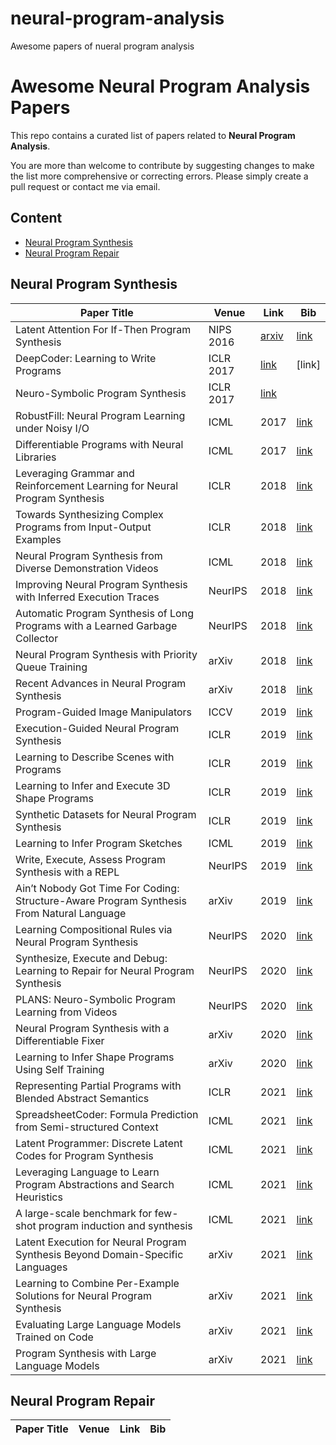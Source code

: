 # neural-program-analysis
Awesome papers of nueral program analysis 


# Awesome Neural Program Analysis Papers

This repo contains a curated list of papers related to <b>Neural Program Analysis</b>.

You are more than welcome to contribute by suggesting changes to make the list more comprehensive or correcting errors. Please simply create a pull request or contact me via email.

## Content
- [Neural Program Synthesis](#synthesis)
- [Neural Program Repair](#repair)

## <a name="synthesis"></a>Neural Program Synthesis

| Paper Title | Venue | Link | Bib | 
| ---- | ---- | ---- | ---- |
|Latent Attention For If-Then Program Synthesis|NIPS 2016|[arxiv ](https://proceedings.neurips.cc/paper/2016/hash/716e1b8c6cd17b771da77391355749f3-Abstract.html)|[link](https://dblp.uni-trier.de/rec/journals/corr/ChenLSSC16.bib?param=1) |
|DeepCoder: Learning to Write Programs|ICLR 2017|[link](https://arxiv.org/abs/1611.01989)|[link] |
|Neuro-Symbolic Program Synthesis|ICLR 2017|[link](https://openreview.net/forum?id=rJ0JwFcex)| |
|RobustFill: Neural Program Learning under Noisy I/O|ICML|2017|[link](https://arxiv.org/abs/1703.07469)| |
|Differentiable Programs with Neural Libraries|ICML|2017|[link](https://arxiv.org/abs/1611.02109)| |
|Leveraging Grammar and Reinforcement Learning for Neural Program Synthesis|ICLR|2018|[link](https://arxiv.org/abs/1805.04276)| |
|Towards Synthesizing Complex Programs from Input-Output Examples|ICLR|2018|[link](https://arxiv.org/abs/1706.01284)| |
|Neural Program Synthesis from Diverse Demonstration Videos|ICML|2018|[link](http://proceedings.mlr.press/v80/sun18a.html)| |
|Improving Neural Program Synthesis with Inferred Execution Traces|NeurIPS|2018|[link](https://proceedings.neurips.cc/paper/2018/hash/7776e88b0c189539098176589250bcba-Abstract.html)| |
|Automatic Program Synthesis of Long Programs with a Learned Garbage Collector|NeurIPS|2018|[link](https://arxiv.org/abs/1809.04682)| |
|Neural Program Synthesis with Priority Queue Training|arXiv|2018|[link](https://arxiv.org/abs/1801.03526)| |
|Recent Advances in Neural Program Synthesis|arXiv|2018|[link](https://arxiv.org/abs/1802.02353)| |
|Program-Guided Image Manipulators|ICCV|2019|[link](https://arxiv.org/abs/1909.02116)| |
|Execution-Guided Neural Program Synthesis|ICLR|2019|[link](https://openreview.net/forum?id=H1gfOiAqYm)| |
|Learning to Describe Scenes with Programs|ICLR|2019|[link](https://openreview.net/forum?id=SyNPk2R9K7)| |
|Learning to Infer and Execute 3D Shape Programs|ICLR|2019|[link](https://openreview.net/forum?id=rylNH20qFQ)| |
|Synthetic Datasets for Neural Program Synthesis|ICLR|2019|[link](https://openreview.net/forum?id=ryeOSnAqYm)| |
|Learning to Infer Program Sketches|ICML|2019|[link](https://arxiv.org/abs/1902.06349)| |
|Write, Execute, Assess Program Synthesis with a REPL|NeurIPS|2019|[link](https://arxiv.org/abs/1906.04604)| |
|Ain’t Nobody Got Time For Coding: Structure-Aware Program Synthesis From Natural Language|arXiv|2019|[link](https://arxiv.org/pdf/1810.09717.pdf)| |
|Learning Compositional Rules via Neural Program Synthesis|NeurIPS|2020|[link](https://arxiv.org/abs/2003.05562)| |
|Synthesize, Execute and Debug: Learning to Repair for Neural Program Synthesis|NeurIPS|2020|[link](https://arxiv.org/abs/2007.08095)| |
|PLANS: Neuro-Symbolic Program Learning from Videos|NeurIPS|2020|[link](https://proceedings.neurips.cc/paper/2020/hash/fe131d7f5a6b38b23cc967316c13dae2-Abstract.html)| |
|Neural Program Synthesis with a Differentiable Fixer|arXiv|2020|[link](https://arxiv.org/abs/2006.10924)| |
|Learning to Infer Shape Programs Using Self Training|arXiv|2020|[link](https://arxiv.org/abs/2011.13045)| |
|Representing Partial Programs with Blended Abstract Semantics|ICLR|2021|[link](https://arxiv.org/abs/2012.12964)| |
|SpreadsheetCoder: Formula Prediction from Semi-structured Context|ICML|2021|[link](https://arxiv.org/abs/2106.15339)| |
|Latent Programmer: Discrete Latent Codes for Program Synthesis|ICML|2021|[link](https://arxiv.org/abs/2012.00377)| |
|Leveraging Language to Learn Program Abstractions and Search Heuristics|ICML|2021|[link](https://arxiv.org/abs/2106.11053)| |
|A large-scale benchmark for few-shot program induction and synthesis|ICML|2021|[link](http://proceedings.mlr.press/v139/alet21a/alet21a.pdf)| |
|Latent Execution for Neural Program Synthesis Beyond Domain-Specific Languages|arXiv|2021|[link](https://arxiv.org/abs/2107.00101)| |
|Learning to Combine Per-Example Solutions for Neural Program Synthesis|arXiv|2021|[link](https://arxiv.org/abs/2106.07175)| |
|Evaluating Large Language Models Trained on Code|arXiv|2021|[link](https://arxiv.org/abs/2107.03374)| |
|Program Synthesis with Large Language Models|arXiv|2021|[link](https://arxiv.org/abs/2108.07732)| |

## <a name="repair"></a>Neural Program Repair

| Paper Title | Venue | Link | Bib |
| ---- | ---- | ---- | ---- |
